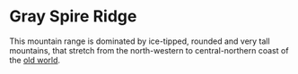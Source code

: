 # Gray Spire Ridge
This mountain range is dominated by ice-tipped, rounded and very tall mountains, that stretch from the north-western to central-northern coast of the [old world](../world). 